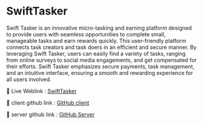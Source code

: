 # SwiftTasker

Swift Tasker is an innovative micro-tasking and earning platform designed to provide users with seamless opportunities to complete small, manageable tasks and earn rewards quickly. This user-friendly platform connects task creators and task doers in an efficient and secure manner. By leveraging Swift Tasker, users can easily find a variety of tasks, ranging from online surveys to social media engagements, and get compensated for their efforts. Swift Tasker emphasizes secure payments, task management, and an intuitive interface, ensuring a smooth and rewarding experience for all users involved.

🔗 Live Weblink : [SwiftTasker](https://swift-tasker.web.app)

🔗 client github link : [GitHub client](https://github.com/MushfikMahi/Swift-Tasker-client)

🔗 server github link : [GitHub Server](https://github.com/MushfikMahi/Swift-Tasker-server)
